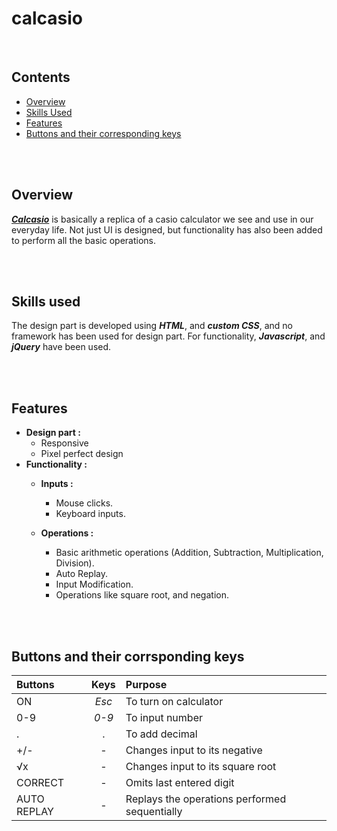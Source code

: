 # calcasio

<br/>

## Contents
- [Overview](#overview) <br/>
- [Skills Used](#skills_used) <br/>
- [Features](#features) <br/>
- [Buttons and their corresponding keys](#keys)

<br/><br/>

## <a name="overview"></a>Overview
[**_Calcasio_**](https://pranav-rustagi.github.io/calcasio) is basically a replica of a casio calculator we see and use in our everyday life. Not just UI is designed, but functionality has also been added to perform all the basic operations.

<br/><br/>

## <a name="skills_used"></a>Skills used
The design part is developed using **_HTML_**, and **_custom CSS_**, and no framework has been used for design part. For functionality, **_Javascript_**, and **_jQuery_** have been used.

<br/><br/>

## <a name="features"></a>Features
- **Design part :**
  - Responsive
  - Pixel perfect design
- **Functionality :**
  - **Inputs :**
    - Mouse clicks.
    - Keyboard inputs.
    
  - **Operations :**
    - Basic arithmetic operations (Addition, Subtraction, Multiplication, Division).
    - Auto Replay.
    - Input Modification.
    - Operations like square root, and negation.

<br/><br/>

## <a name="keys"></a>Buttons and their corrsponding keys

| Buttons | Keys | Purpose |
| :--- | :---: | :--- |
| ON | _Esc_ | To turn on calculator |
| 0-9 | _0-9_ | To input number |
| . | . | To add decimal |
| +/- | - | Changes input to its negative |
| √x | - | Changes input to its square root |
| CORRECT | - | Omits last entered digit |
| AUTO REPLAY | - | Replays the operations performed sequentially |


